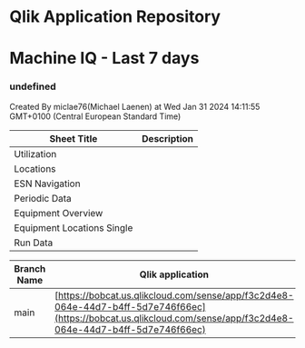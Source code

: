 # Qlik Application Repository 
# Machine IQ - Last 7 days
### undefined
Created By miclae76(Michael Laenen) at Wed Jan 31 2024 14:11:55 GMT+0100 (Central European Standard Time)




Sheet Title | Description
------------ | -------------
Utilization|
Locations|
ESN Navigation|
Periodic Data|
Equipment Overview|
Equipment Locations Single|
Run Data|



Branch Name|Qlik application
---|---
main|[https://bobcat.us.qlikcloud.com/sense/app/f3c2d4e8-064e-44d7-b4ff-5d7e746f66ec](https://bobcat.us.qlikcloud.com/sense/app/f3c2d4e8-064e-44d7-b4ff-5d7e746f66ec)